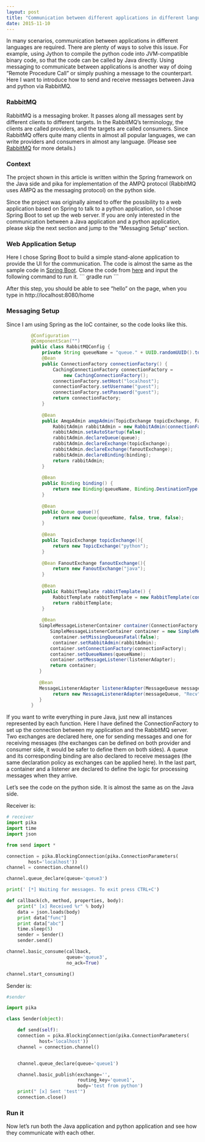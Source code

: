 ```yaml
---
layout: post
title: "Communication between different applications in different languages"
date: 2015-11-10
---
```

In many scenarios, communication between applications in different languages are required. There are plenty of ways to solve this issue. For example, using Jython to compile the python code into JVM-compatible binary code, so that the code can be called by Java directly. Using messaging to communicate between applications is another way of doing “Remote Procedure Call” or simply pushing a message to the counterpart. Here I want to introduce how to send and receive messages between Java and python via RabbitMQ.

<h3>RabbitMQ</h3>
RabbitMQ is a messaging broker. It passes along all messages sent by different clients to different targets. In the RabbitMQ’s terminology, the clients are called providers, and the targets are called consumers. Since RabbitMQ offers quite many clients in almost all popular languages, we can write providers and consumers in almost any language. (Please see <a href="https://www.rabbitmq.com/features.html">RabbitMQ</a> for more details.)

<h3>Context</h3>
The project shown in this article is written within the Spring framework on the Java side and pika for implementation of the AMPQ protocol (RabbitMQ uses AMPQ as the messaging protocol) on the python side. 

Since the project was originally aimed to offer the possibility to a web application based on Spring to talk to a python application, so I chose Spring Boot to set up the web server. If you are only interested in the communication between a Java application and a python application, please skip the next section and jump to the “Messaging Setup” section.

<h3>Web Application Setup</h3>
Here I chose Spring Boot to build a simple stand-alone application to provide the UI for the communication. The code is almost the same as the sample code in <a href="http://spring.io/guides/gs/serving-web-content/">Spring Boot</a>. Clone the code from <a href="https://github.com/simonlzn/SpringWithGradle">here</a> and input the following command to run it. 
``` gradle run ```

After this step, you should be able to see “hello” on the page, when you type in http://localhost:8080/home

<h3>Messaging Setup</h3>
Since I am using Spring as the IoC container, so the code looks like this.

``` java
         @Configuration
         @ComponentScan("")
         public class RabbitMQConfig {
             private String queueName = "queue." + UUID.randomUUID().toString().replace("-","");
             @Bean
             public ConnectionFactory connectionFactory() {
                 CachingConnectionFactory connectionFactory =
                     new CachingConnectionFactory();
                 connectionFactory.setHost("localhost");
                 connectionFactory.setUsername("guest");
                 connectionFactory.setPassword("guest");
                 return connectionFactory;
             }
         
             @Bean
             public AmqpAdmin amqpAdmin(TopicExchange topicExchange, FanoutExchange fanoutExchange, Queue queue, Binding binding) {
                 RabbitAdmin rabbitAdmin = new RabbitAdmin(connectionFactory());
                 rabbitAdmin.setAutoStartup(false);
                 rabbitAdmin.declareQueue(queue);
                 rabbitAdmin.declareExchange(topicExchange);
                 rabbitAdmin.declareExchange(fanoutExchange);
                 rabbitAdmin.declareBinding(binding);
                 return rabbitAdmin;
             }
         
             @Bean
             public Binding binding() {
                 return new Binding(queueName, Binding.DestinationType.QUEUE, "java", "queue1",null);
             }
         
             @Bean
             public Queue queue(){
                 return new Queue(queueName, false, true, false);
             }
         
             @Bean
             public TopicExchange topicExchange(){
                 return new TopicExchange("python");
             }
         
             @Bean FanoutExchange fanoutExchange(){
                 return new FanoutExchange("java");
             }
    
             @Bean
             public RabbitTemplate rabbitTemplate() {
                 RabbitTemplate rabbitTemplate = new RabbitTemplate(connectionFactory());
                 return rabbitTemplate;
             }
         
             @Bean
         	SimpleMessageListenerContainer container(ConnectionFactory connectionFactory, MessageListenerAdapter listenerAdapter, RabbitAdmin rabbitAdmin) throws IOException {
         		SimpleMessageListenerContainer container = new SimpleMessageListenerContainer();
                 container.setMissingQueuesFatal(false);
                 container.setRabbitAdmin(rabbitAdmin);
         		container.setConnectionFactory(connectionFactory);
         		container.setQueueNames(queueName);
         		container.setMessageListener(listenerAdapter);
         		return container;
         	}
         
         	@Bean
         	MessageListenerAdapter listenerAdapter(MessageQueue messageQueue) {
                 return new MessageListenerAdapter(messageQueue, "Recv");
         	}
         }
```

If you want to write everything in pure Java, just new all instances represented by each function.
Here I have defined the ConnectionFactory to set up the connection between my application and the RabbitMQ server. Two exchanges are declared here, one for sending messages and one for receiving messages (the exchanges can be defined on both provider and consumer side, it would be safer to define them on both sides). A queue and its corresponding binding are also declared to receive messages (the same declaration policy as exchanges can be applied here). In the last part, a container and a listener are declared to define the logic for processing messages when they arrive. 

Let’s see the code on the python side. 
It is almost the same as on the Java side. 

Receiver is:
``` python
# receiver
import pika
import time
import json

from send import *

connection = pika.BlockingConnection(pika.ConnectionParameters(
        host='localhost'))
channel = connection.channel()

channel.queue_declare(queue='queue3')

print(' [*] Waiting for messages. To exit press CTRL+C')

def callback(ch, method, properties, body):
    print(" [x] Received %r" % body)
    data = json.loads(body)
    print data["func"]
    print data["abc"]
    time.sleep(5)
    sender = Sender()
    sender.send()

channel.basic_consume(callback,
                      queue='queue3',
                      no_ack=True)

channel.start_consuming()

```

Sender is:
``` python
#sender

import pika

class Sender(object):

    def send(self):
	connection = pika.BlockingConnection(pika.ConnectionParameters(
        	host='localhost'))
	channel = connection.channel()


	channel.queue_declare(queue='queue1')

	channel.basic_publish(exchange='',
        	              routing_key='queue1',
                	      body='test from python')
	print(" [x] Sent 'test'")
	connection.close()
```

<h3>Run it</h3>
Now let’s run both the Java application and python application and see how they communicate with each other.

